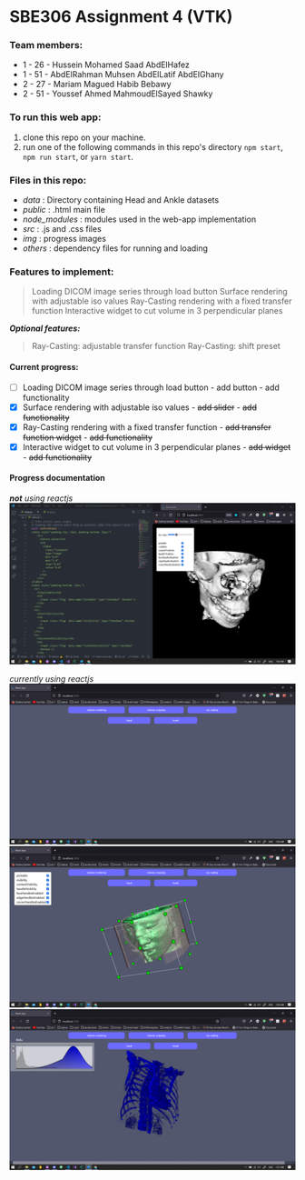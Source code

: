 # SBE306 Assignment 4 (VTK) 

### Team members:
- 1 - 26 - Hussein Mohamed Saad AbdElHafez
- 1 - 51 - AbdElRahman Muhsen AbdElLatif AbdElGhany
- 2 - 27 - Mariam Magued Habib Bebawy
- 2 - 51 - Youssef Ahmed MahmoudElSayed Shawky

### To run this web app:
1. clone this repo on your machine.
2. run one of the following commands in this repo's directory `npm start`, `npm run start`, or `yarn start`.

### Files in this repo:
* *data* : Directory containing Head and Ankle datasets
* *public* : .html main file
* *node_modules* : modules used in the web-app implementation
* *src* : .js and .css files
* *img* : progress images
* *others* : dependency files for running and loading

### Features to implement:
> Loading DICOM image series through load button
> Surface rendering with adjustable iso values
> Ray-Casting rendering with a fixed transfer function
> Interactive widget to cut volume in 3 perpendicular planes

***Optional features:***
> Ray-Casting: adjustable transfer function
> Ray-Casting: shift preset

#### Current progress:
- [ ] Loading DICOM image series through load button
      - add button
      - add functionality
- [x] Surface rendering with adjustable iso values
      - ~~add slider~~
      - ~~add functionality~~
- [x] Ray-Casting rendering with a fixed transfer function
      - ~~add transfer function widget~~
      - ~~add functionality~~
- [x] Interactive widget to cut volume in 3 perpendicular planes
      - ~~add widget~~
      - ~~add functionality~~

#### Progress documentation
****not*** using reactjs*
![](./img/img1.png)
  
*currently using reactjs*
![](./img/img2.png)
![](./img/img3.png)
![](./img/img4.png)